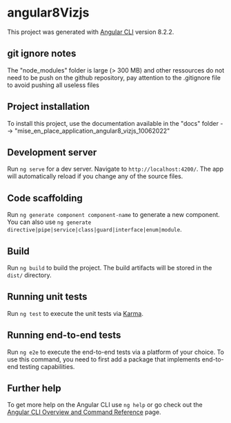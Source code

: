 # angular8Vizjs
This project was generated with [Angular CLI](https://github.com/angular/angular-cli) version 8.2.2.

## git ignore notes
The "node_modules" folder is large (> 300 MB) and other ressources do not need to be push on the github repository, pay attention to the .gitignore file to avoid pushing all useless files

## Project installation
To install this project, use the documentation available in the "docs" folder
--> "mise_en_place_application_angular8_vizjs_10062022"

## Development server

Run `ng serve` for a dev server. Navigate to `http://localhost:4200/`. The app will automatically reload if you change any of the source files.

## Code scaffolding

Run `ng generate component component-name` to generate a new component. You can also use `ng generate directive|pipe|service|class|guard|interface|enum|module`.

## Build

Run `ng build` to build the project. The build artifacts will be stored in the `dist/` directory.

## Running unit tests

Run `ng test` to execute the unit tests via [Karma](https://karma-runner.github.io).

## Running end-to-end tests

Run `ng e2e` to execute the end-to-end tests via a platform of your choice. To use this command, you need to first add a package that implements end-to-end testing capabilities.

## Further help

To get more help on the Angular CLI use `ng help` or go check out the [Angular CLI Overview and Command Reference](https://angular.io/cli) page.
